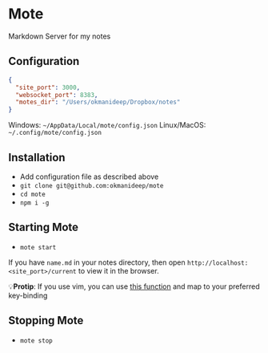 # Mote
Markdown Server for my notes

## Configuration
```json
{
  "site_port": 3000,
  "websocket_port": 8383,
  "motes_dir": "/Users/okmanideep/Dropbox/notes"
}
```
Windows: `~/AppData/Local/mote/config.json`
Linux/MacOS: `~/.config/mote/config.json`

## Installation
* Add configuration file as described above
* `git clone git@github.com:okmanideep/mote`
* `cd mote`
* `npm i -g`

## Starting Mote
* `mote start`

If you have `name.md` in your notes directory, then open `http://localhost:<site_port>/current` to view it in the browser.

💡**Protip**: If you use vim, you can use [this function](https://github.com/okmanideep/dotfiles/blob/baf644712003a0abe42db879a58b3a359f274667/nvim/init.vim#L188) and map to your preferred key-binding

## Stopping Mote
* `mote stop`
